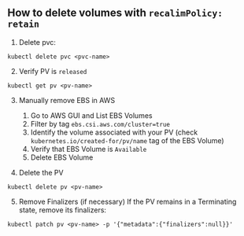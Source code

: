 ## How to delete volumes with `recalimPolicy: retain`
1. Delete pvc:
```
kubectl delete pvc <pvc-name>
```

2. Verify PV is `released`
```
kubectl get pv <pv-name>
```

3. Manually remove EBS in AWS
    1. Go to AWS GUI and List EBS Volumes
    1. Filter by tag `ebs.csi.aws.com/cluster=true`
    1. Identify the volume associated with your PV (check `kubernetes.io/created-for/pv/name` tag of the EBS Volume)
    1. Verify that EBS Volume is `Available`
    1. Delete EBS Volume

4. Delete the PV
```
kubectl delete pv <pv-name>
```

5. Remove Finalizers (if necessary)
If the PV remains in a Terminating state, remove its finalizers:
```
kubectl patch pv <pv-name> -p '{"metadata":{"finalizers":null}}'
```
